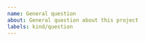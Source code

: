 ```yaml
---
name: General question
about: General question about this project
labels: kind/question
---
```


<!--If the matter is security related, please disclose it privately.-->
